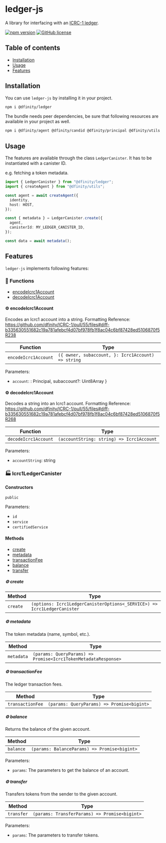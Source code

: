 # ledger-js

A library for interfacing with an [ICRC-1 ledger](https://github.com/dfinity/ic/tree/master/rs/rosetta-api/icrc1).

[![npm version](https://img.shields.io/npm/v/@dfinity/ledger.svg?logo=npm)](https://www.npmjs.com/package/@dfinity/ledger) [![GitHub license](https://img.shields.io/badge/license-Apache%202.0-blue.svg)](https://opensource.org/licenses/Apache-2.0)

## Table of contents

- [Installation](#installation)
- [Usage](#usage)
- [Features](#features)

## Installation

You can use `ledger-js` by installing it in your project.

```bash
npm i @dfinity/ledger
```

The bundle needs peer dependencies, be sure that following resources are available in your project as well.

```bash
npm i @dfinity/agent @dfinity/candid @dfinity/principal @dfinity/utils
```

## Usage

The features are available through the class `LedgerCanister`. It has to be instantiated with a canister ID.

e.g. fetching a token metadata.

```ts
import { LedgerCanister } from "@dfinity/ledger";
import { createAgent } from "@dfinity/utils";

const agent = await createAgent({
  identity,
  host: HOST,
});

const { metadata } = LedgerCanister.create({
  agent,
  canisterId: MY_LEDGER_CANISTER_ID,
});

const data = await metadata();
```

## Features

`ledger-js` implements following features:

<!-- TSDOC_START -->

### :toolbox: Functions

- [encodeIcrc1Account](#gear-encodeicrc1account)
- [decodeIcrc1Account](#gear-decodeicrc1account)

#### :gear: encodeIcrc1Account

Encodes an Icrc1 account into a string.
Formatting Reference: https://github.com/dfinity/ICRC-1/pull/55/files#diff-b335630551682c19a781afebcf4d07bf978fb1f8ac04c6bf87428ed5106870f5R238

| Function | Type |
| ---------- | ---------- |
| `encodeIcrc1Account` | `({ owner, subaccount, }: Icrc1Account) => string` |

Parameters:

* `account`: : Principal, subaccount?: Uint8Array }


#### :gear: decodeIcrc1Account

Decodes a string into an Icrc1 account.
Formatting Reference: https://github.com/dfinity/ICRC-1/pull/55/files#diff-b335630551682c19a781afebcf4d07bf978fb1f8ac04c6bf87428ed5106870f5R268

| Function | Type |
| ---------- | ---------- |
| `decodeIcrc1Account` | `(accountString: string) => Icrc1Account` |

Parameters:

* `accountString`: string



### :factory: Icrc1LedgerCanister



#### Constructors

`public`

Parameters:

* `id`
* `service`
* `certifiedService`


#### Methods

- [create](#gear-create)
- [metadata](#gear-metadata)
- [transactionFee](#gear-transactionfee)
- [balance](#gear-balance)
- [transfer](#gear-transfer)

##### :gear: create

| Method | Type |
| ---------- | ---------- |
| `create` | `(options: Icrc1LedgerCanisterOptions<_SERVICE>) => Icrc1LedgerCanister` |

##### :gear: metadata

The token metadata (name, symbol, etc.).

| Method | Type |
| ---------- | ---------- |
| `metadata` | `(params: QueryParams) => Promise<Icrc1TokenMetadataResponse>` |

##### :gear: transactionFee

The ledger transaction fees.

| Method | Type |
| ---------- | ---------- |
| `transactionFee` | `(params: QueryParams) => Promise<bigint>` |

##### :gear: balance

Returns the balance of the given account.

| Method | Type |
| ---------- | ---------- |
| `balance` | `(params: BalanceParams) => Promise<bigint>` |

Parameters:

* `params`: The parameters to get the balance of an account.


##### :gear: transfer

Transfers tokens from the sender to the given account.

| Method | Type |
| ---------- | ---------- |
| `transfer` | `(params: TransferParams) => Promise<bigint>` |

Parameters:

* `params`: The parameters to transfer tokens.



<!-- TSDOC_END -->
